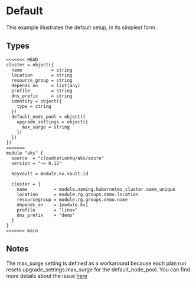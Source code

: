 # Default

This example illustrates the default setup, in its simplest form.

## Types

```hcl
<<<<<<< HEAD
cluster = object({
  name           = string
  location       = string
  resource_group = string
  depends_on     = list(any)
  profile        = string
  dns_prefix     = string
  identity = object({
    type = string
  })
  default_node_pool = object({
    upgrade_settings = object({
      max_surge = string
    })
  })
})
=======
module "aks" {
  source  = "cloudnationhq/aks/azure"
  version = "~> 0.12"

  keyvault = module.kv.vault.id

  cluster = {
    name          = module.naming.kubernetes_cluster.name_unique
    location      = module.rg.groups.demo.location
    resourcegroup = module.rg.groups.demo.name
    depends_on    = [module.kv]
    profile       = "linux"
    dns_prefix    = "demo"
  }
}
>>>>>>> main
```

## Notes

The max_surge setting is defined as a workaround because each plan run resets upgrade_settings.max_surge for the default_node_pool. You can find more details about the issue [here](https://github.com/hashicorp/terraform-provider-azurerm/issues/24020)
